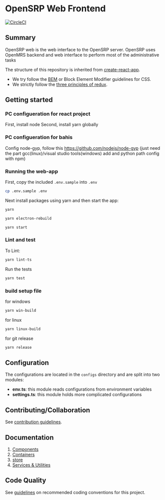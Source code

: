 # OpenSRP Web Frontend

[![CircleCI](https://circleci.com/gh/OpenSRP/opensrp-web.svg?style=svg)](https://circleci.com/gh/OpenSRP/opensrp-web)

## Summary

OpenSRP web is the web interface to the OpenSRP server. OpenSRP uses OpenMRS backend and web interface to perform most of the administrative tasks

The structure of this repository is inherited from [create-react-app](https://github.com/facebook/create-react-app).

- We try follow the [BEM](https://en.bem.info/methodology/quick-start/) or Block Element Modifier guidelines for CSS.
- We strictly follow the [three principles of redux](https://redux.js.org/introduction/three-principles).

## Getting started

### PC configueration for react project
First, install node
Second, install yarn globally

### PC configueration for bahis
Config node-gyp, follow this https://github.com/nodejs/node-gyp (just need the part gcc(linux)/visual studio tools(windows) add and python path config with npm)


### Running the web-app

First, copy the included `.env.sample` into `.env`

```sh
cp .env.sample .env
```

Next install packages using yarn and then start the app:

```sh
yarn

yarn electron-rebuild

yarn start
```

### Lint and test

To Lint:

```sh
yarn lint-ts
```

Run the tests

```sh
yarn test
```

### build setup file

for windows
```sh
yarn win-build
```

for linux
```sh
yarn linux-build
```

for git release 
```sh
yarn release
```

## Configuration

The configurations are located in the `configs` directory and are split into two modules:

- **env.ts**: this module reads configurations from environment variables
- **settings.ts**: this module holds more complicated configurations

## Contributing/Collaboration

See [contribution guidelines](https://github.com/OpenSRP/opensrp-web/blob/docs/docs/contributing.md).

## Documentation

1. [Components](docs/Architecture/components.md)
2. [Containers](docs/Architecture/containers.md)
3. [store](docs/Architecture/store.md)
4. [Services & Utilities](docs/Architecture/services_utilities.md)

## Code Quality

See [guidelines](docs/codeQuality.md) on recommended coding conventions for this project.
